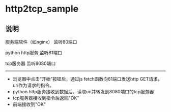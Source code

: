 # http2tcp_sample
## 说明
服务端软件（如nginx） 监听80端口

python http服务 监听81端口

tcp服务器 监听8080端口
___

- 浏览器中点击“开始”按钮后，通过js fetch函数向81端口发送http GET请求，uri作为请求的指令。
- python http服务接收到数据后，读取uri并转发到8080端口的tcp服务器
- tcp服务器接收到指令后返回"OK"
- 前端接收到"OK"
